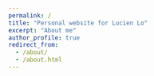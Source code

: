 ```yaml
---
permalink: /
title: "Personal website for Lucien Lo"
excerpt: "About me"
author_profile: true
redirect_from: 
  - /about/
  - /about.html
---
```


